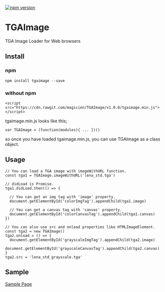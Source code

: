 [![npm version](https://badge.fury.io/js/tgaimage.svg)](https://www.npmjs.com/package/tgaimage)

# TGAImage
TGA Image Loader for Web browsers

## Install

### npm

```
npm install tgaimage --save
```

### without npm

```
<script src="https://cdn.rawgit.com/magicien/TGAImage/v1.0.0/tgaimage.min.js"></script>
```

tgaimage.min.js looks like this;
```
var TGAImage = (function(modules){ ... })()
```
so once you have loaded tgaimage.min.js, you can use TGAImage as a class object.

## Usage

```
// You can load a TGA image with imageWithURL function.
const tga1 = TGAImage.imageWithURL('lena_std.tga')

// didLoad is Promise.
tga1.didLoad.then(() => {

  // You can get an img tag with 'image' property.
  document.getElementById('colorImgTag').appendChild(tga1.image)

  // You can get a canvas tag with 'canvas' property.
  document.getElementById('colorCanvasTag').appendChild(tga1.canvas)
})

// You can also use src and onload properties like HTMLImageElement.
const tga2 = new TGAImage()
tga2.onload = () => {
  document.getElementById('grayscaleImgTag').appendChild(tga2.image)
  document.getElementById('grayscaleCanvasTag').appendChild(tga2.canvas)
}
tga2.src = 'lena_std_grayscale.tga'
```

## Sample

[Sample Page](https://magicien.github.io/TGAImage/sample/)

